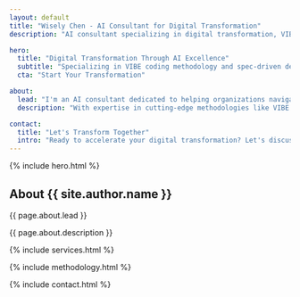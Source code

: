 ```yaml
---
layout: default
title: "Wisely Chen - AI Consultant for Digital Transformation"
description: "AI consultant specializing in digital transformation, VIBE coding methodology, and spec-driven development. Transform your business with AI-powered solutions."

hero:
  title: "Digital Transformation Through AI Excellence"
  subtitle: "Specializing in VIBE coding methodology and spec-driven development to accelerate your AI journey"
  cta: "Start Your Transformation"

about:
  lead: "I'm an AI consultant dedicated to helping organizations navigate their digital transformation journey with precision and innovation."
  description: "With expertise in cutting-edge methodologies like VIBE coding and spec-driven development, I bridge the gap between AI potential and business reality, delivering solutions that are not just innovative, but sustainable and scalable."

contact:
  title: "Let's Transform Together"
  intro: "Ready to accelerate your digital transformation? Let's discuss how VIBE coding and spec-driven development can revolutionize your AI initiatives."
---
```


{% include hero.html %}

<section id="about" class="section">
    <div class="container">
        <h2 class="section-title">About {{ site.author.name }}</h2>
        <div class="about-content">
            <p class="lead">{{ page.about.lead }}</p>
            <p>{{ page.about.description }}</p>
        </div>
    </div>
</section>

{% include services.html %}

{% include methodology.html %}

{% include contact.html %}